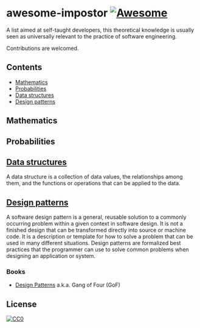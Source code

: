 # awesome-impostor [![Awesome](https://awesome.re/badge.svg)](https://awesome.re)

A list aimed at self-taught developers, this theoretical knowledge is usually seen as universally relevant to the practice of software engineering.

Contributions are welcomed.

## Contents
- [Mathematics](#mathematics)
- [Probabilities](#probabilities)
- [Data structures](#data-structures)
- [Design patterns](#design-patterns)

## Mathematics

## Probabilities

## [Data structures](https://en.wikipedia.org/wiki/Data_structure)

A data structure is a collection of data values, the relationships among them, and the functions or operations that can be applied to the data.

## [Design patterns](https://en.wikipedia.org/wiki/Software_design_pattern)

A software design pattern is a general, reusable solution to a commonly occurring problem within a given context in software design. It is not a finished design that can be transformed directly into source or machine code. It is a description or template for how to solve a problem that can be used in many different situations. Design patterns are formalized best practices that the programmer can use to solve common problems when designing an application or system.

### Books
* [Design Patterns](https://en.wikipedia.org/wiki/Design_Patterns) a.k.a. Gang of Four (GoF)

## License

[![CC0](http://mirrors.creativecommons.org/presskit/buttons/88x31/svg/cc-zero.svg)](https://creativecommons.org/publicdomain/zero/1.0/)
